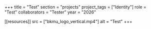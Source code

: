 +++
title = "Test"
section = "projects"
project_tags = ["Identity"]
role = "Test"
collaborators = "Tester"
year = "2026"

[[resources]]
src = ["bkmu_logo_vertical.mp4"]
alt = "Test"
+++
